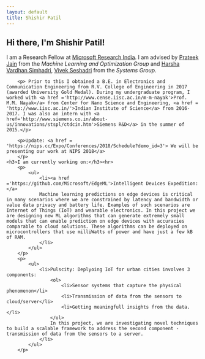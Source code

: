 ```yaml
---
layout: default
title: Shishir Patil
---
```

<div class="blurb">
	<h2>Hi there, I'm Shishir Patil!</h2>
    	<p>I am a Research Fellow at <a href ='https://www.microsoft.com/en-us/research/lab/microsoft-research-india/'>Microsoft Research India</a>. I am advised by <a href='http://www.prateekjain.org/'>Prateek Jain</a> from the <em>Machine Learning and Optimization Group</em> and <a href='http://harsha-simhadri.org/'>Harsha Vardhan Simhadri</a>, <a href='https://www.microsoft.com/en-us/research/people/visesha/'>Vivek Seshadri</a> from the <em>Systems Group</em>.   
            <!-- <a href="/about">Read more about my life...</a> -->
        </p>

        <p> Prior to this I obtained a B.E. in Electronics and Communication Engineering from R.V. College of Engineering in 2017 (awarded University Gold Medal). During my undergraduate program, I worked with <a href ='http://www.cense.iisc.ac.in/m-m-nayak'>Prof. M.M. Nayak</a> from Center for Nano Science and Engineering, <a href = 'http://www.iisc.ac.in/'>Indian Institute of Science</a> from 2016-2017. I was also an intern with <a href='http://www.siemens.co.in/about-us/innovations/stspl/ctdcin.htm'>Siemens R&D</a> in the summer of 2015.</p>

        <p>Update: <a href = 'https://nips.cc/Expo/Conferences/2018/Schedule?demo_id=3'> We will be presenting our work at NIPS 2018</a> 
        </p>
    <h3>I am currently working on:</h3><hr>
        <p>
            <ul>
                <li><a href ='https://github.com/Microsoft/EdgeML'>Intelligent Devices Expedition: </a>
                Machine learning predictions on edge devices is critical in many scenarios where we are constrained by latency and bandwidth or value data privacy and battery life. Examples of such scenarios are Internet of Things (IoT) and wearable electronics. In this project we are designing new ML algorithms that can generate extremely small models that can enable prediction on edge devices with accuracies comparable to cloud solutions. These algorithms can be deployed on microcontrollers that use milliWatts of power and have just a few kB of RAM.
                </li>
            </ul>
        </p>
        <p>
            <ul>
                <li>Pulscity: Deplyoing IoT for urban cities involves 3 components:
                    <ol>
                        <li>Sensor systems that capture the physical phenomenon</li>
                        <li>Transmission of data from the sensors to cloud/server</li>
                        <li>Getting meaningfull insights from the data.</li>
                    </ol>
                    In this project, we are investigating novel techniques to build a scalable framework to address the second component - transmission of data from the sensors to a server.
                </li>
            </ul> 
        </p>

</div><!-- /.blurb -->





